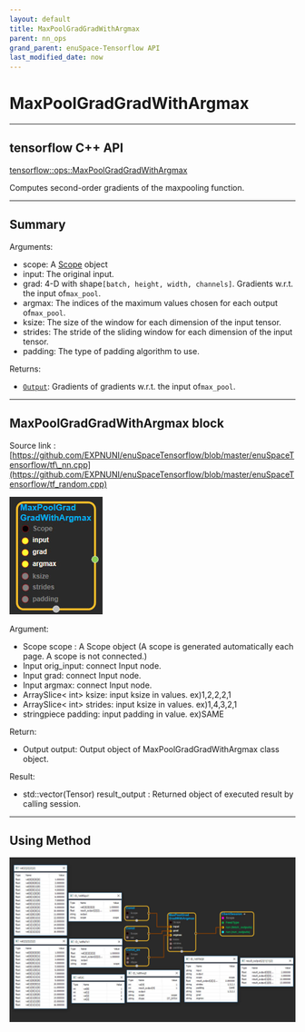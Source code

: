 ```yaml
--- 
layout: default 
title: MaxPoolGradGradWithArgmax 
parent: nn_ops 
grand_parent: enuSpace-Tensorflow API 
last_modified_date: now 
--- 
```


# MaxPoolGradGradWithArgmax

---

## tensorflow C++ API

[tensorflow::ops::MaxPoolGradGradWithArgmax](https://www.tensorflow.org/api_docs/cc/class/tensorflow/ops/max-pool-grad-grad-with-argmax)

Computes second-order gradients of the maxpooling function.

---

## Summary

Arguments:

* scope: A [Scope](https://www.tensorflow.org/api_docs/cc/class/tensorflow/scope.html#classtensorflow_1_1_scope) object
* input: The original input.
* grad: 4-D with shape`[batch, height, width, channels]`. Gradients w.r.t. the input of`max_pool`.
* argmax: The indices of the maximum values chosen for each output of`max_pool`.
* ksize: The size of the window for each dimension of the input tensor.
* strides: The stride of the sliding window for each dimension of the input tensor.
* padding: The type of padding algorithm to use.

Returns:

* [`Output`](https://www.tensorflow.org/api_docs/cc/class/tensorflow/output.html#classtensorflow_1_1_output): Gradients of gradients w.r.t. the input of`max_pool`.

---

## MaxPoolGradGradWithArgmax block

Source link : [https://github.com/EXPNUNI/enuSpaceTensorflow/blob/master/enuSpaceTensorflow/tf\_nn.cpp](https://github.com/EXPNUNI/enuSpaceTensorflow/blob/master/enuSpaceTensorflow/tf_random.cpp)

![](./assets/nn-ops/MaxPoolGradGradWithArgmax1.jpg)

Argument:

* Scope scope : A Scope object \(A scope is generated automatically each page. A scope is not connected.\)
* Input orig\_input: connect  Input node.
* Input grad: connect  Input node.
* Input argmax: connect  Input node.
* ArraySlice&lt; int&gt; ksize: input ksize in values. ex\)1,2,2,2,1
* ArraySlice&lt; int&gt; strides: input ksize in values. ex\)1,4,3,2,1
* stringpiece padding: input padding in value. ex\)SAME

Return:

* Output output: Output object of MaxPoolGradGradWithArgmax  class object.

Result:

* std::vector\(Tensor\) result\_output  : Returned object of executed result by calling session.

---

## Using Method

![](./assets/nn-ops/MaxPoolGradGradWithArgmax2.jpg)

